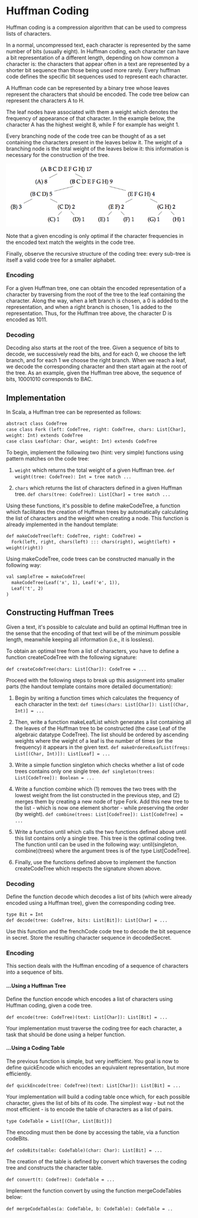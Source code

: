 # Huffman Coding

Huffman coding is a compression algorithm that can be used to compress lists of characters.

In a normal, uncompressed text, each character is represented by the same number of bits (usually eight). In Huffman coding, each character can have a bit representation of a different length, depending on how common a character is: the characters that appear often in a text are represented by a shorter bit sequence than those being used more rarely. Every huffman code defines the specific bit sequences used to represent each character.

A Huffman code can be represented by a binary tree whose leaves represent the characters that should be encoded. The code tree below can represent the characters A to H.

The leaf nodes have associated with them a weight which denotes the frequency of appearance of that character. In the example below, the character A has the highest weight 8, while F for example has weight 1.

Every branching node of the code tree can be thought of as a set containing the characters present in the leaves below it. The weight of a branching node is the total weight of the leaves below it: this information is necessary for the construction of the tree.

![Huffman table](https://github.com/wxo15/EPFL-functional-programming-in-scala/blob/main/Course1/patmat/huffman-table.png)

Note that a given encoding is only optimal if the character frequencies in the encoded text match the weights in the code tree.

Finally, observe the recursive structure of the coding tree: every sub-tree is itself a valid code tree for a smaller alphabet.

### Encoding
For a given Huffman tree, one can obtain the encoded representation of a character by traversing from the root of the tree to the leaf containing the character. Along the way, when a left branch is chosen, a 0 is added to the representation, and when a right branch is chosen, 1 is added to the representation. Thus, for the Huffman tree above, the character D is encoded as 1011.

### Decoding
Decoding also starts at the root of the tree. Given a sequence of bits to decode, we successively read the bits, and for each 0, we choose the left branch, and for each 1 we choose the right branch. When we reach a leaf, we decode the corresponding character and then start again at the root of the tree. As an example, given the Huffman tree above, the sequence of bits, 10001010 corresponds to BAC.

## Implementation
In Scala, a Huffman tree can be represented as follows:
```
abstract class CodeTree
case class Fork (left: CodeTree, right: CodeTree, chars: List[Char], weight: Int) extends CodeTree
case class Leaf(char: Char, weight: Int) extends CodeTree
```
To begin, implement the following two (hint: very simple) functions using pattern matches on the code tree:

1. `weight` which returns the total weight of a given Huffman tree. `def weight(tree: CodeTree): Int = tree match ...`

2. `chars` which returns the list of characters defined in a given Huffman tree. `def chars(tree: CodeTree): List[Char] = tree match ...`

Using these functions, it's possible to define makeCodeTree, a function which facilitates the creation of Huffman trees by automatically calculating the list of characters and the weight when creating a node. This function is already implemented in the handout template:
```
def makeCodeTree(left: CodeTree, right: CodeTree) =
  Fork(left, right, chars(left) ::: chars(right), weight(left) + weight(right))
```
Using makeCodeTree, code trees can be constructed manually in the following way:
```
val sampleTree = makeCodeTree(
  makeCodeTree(Leaf('x', 1), Leaf('e', 1)),
  Leaf('t', 2)
)
```
## Constructing Huffman Trees
Given a text, it's possible to calculate and build an optimal Huffman tree in the sense that the encoding of that text will be of the minimum possible length, meanwhile keeping all information (i.e., it is lossless).

To obtain an optimal tree from a list of characters, you have to define a function createCodeTree with the following signature:

`def createCodeTree(chars: List[Char]): CodeTree = ...`

Proceed with the following steps to break up this assignment into smaller parts (the handout template contains more detailed documentation):

1. Begin by writing a function times which calculates the frequency of each character in the text: `def times(chars: List[Char]): List[(Char, Int)] = ...`

2. Then, write a function makeLeafList which generates a list containing all the leaves of the Huffman tree to be constructed (the case Leaf of the algebraic datatype CodeTree). The list should be ordered by ascending weights where the weight of a leaf is the number of times (or the frequency) it appears in the given text. `def makeOrderedLeafList(freqs: List[(Char, Int)]): List[Leaf] = ...`

3. Write a simple function singleton which checks whether a list of code trees contains only one single tree. `def singleton(trees: List[CodeTree]): Boolean = ...`

4. Write a function combine which (1) removes the two trees with the lowest weight from the list constructed in the previous step, and (2) merges them by creating a new node of type Fork. Add this new tree to the list - which is now one element shorter - while preserving the order (by weight). `def combine(trees: List[CodeTree]): List[CodeTree] = ...`

5. Write a function until which calls the two functions defined above until this list contains only a single tree. This tree is the optimal coding tree. The function until can be used in the following way: until(singleton, combine)(trees) where the argument trees is of the type List[CodeTree].

6. Finally, use the functions defined above to implement the function createCodeTree which respects the signature shown above.

### Decoding
Define the function decode which decodes a list of bits (which were already encoded using a Huffman tree), given the corresponding coding tree.
```
type Bit = Int
def decode(tree: CodeTree, bits: List[Bit]): List[Char] = ...
```
Use this function and the frenchCode code tree to decode the bit sequence in secret. Store the resulting character sequence in decodedSecret.

### Encoding
This section deals with the Huffman encoding of a sequence of characters into a sequence of bits.

#### ...Using a Huffman Tree
Define the function encode which encodes a list of characters using Huffman coding, given a code tree.

`def encode(tree: CodeTree)(text: List[Char]): List[Bit] = ...`

Your implementation must traverse the coding tree for each character, a task that should be done using a helper function.

#### ...Using a Coding Table
The previous function is simple, but very inefficient. You goal is now to define quickEncode which encodes an equivalent representation, but more efficiently.

`def quickEncode(tree: CodeTree)(text: List[Char]): List[Bit] = ...`

Your implementation will build a coding table once which, for each possible character, gives the list of bits of its code. The simplest way - but not the most efficient - is to encode the table of characters as a list of pairs.

`type CodeTable = List[(Char, List[Bit])]`

The encoding must then be done by accessing the table, via a function codeBits.

`def codeBits(table: CodeTable)(char: Char): List[Bit] = ...`

The creation of the table is defined by convert which traverses the coding tree and constructs the character table.

`def convert(t: CodeTree): CodeTable = ...`

Implement the function convert by using the function mergeCodeTables below:

`def mergeCodeTables(a: CodeTable, b: CodeTable): CodeTable = ..`
